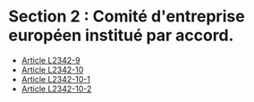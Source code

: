 # Section 2 : Comité d'entreprise européen institué par accord.

* [Article L2342-9](./LEGIARTI000024694736.md)
* [Article L2342-10](./LEGIARTI000006902168.md)
* [Article L2342-10-1](./LEGIARTI000024694143.md)
* [Article L2342-10-2](./LEGIARTI000024694145.md)
